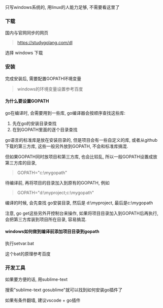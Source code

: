 只写windows系统的, 用linux的人能力足够, 不需要看这里了

### 下载
国内与官网同步的网页
> https://studygolang.com/dl

选择 windows 下载

### 安装
完成安装后, 需要配置GOPATH环境变量
> windows的环境变量设置参考百度

#### 为什么要设置GOPATH
go在编译时, 会需要用到一些库, go编译器会按顺序查找这些库:
1. 先在go的安装目录查找
1. 在到GOPATH里面的逐个目录查找

go语言的标准库是放在安装目录的, 但是项目会有一些自定义的库, 或者从github下载的第三方库, 这些一般另外放到GOPATH, 不会和标准库搞混.

但如果GOPATH同时放项目和第三方库, 也会比较乱, 所以一般GOPATH设置成放第三方库的目录, 
> GOPATH="c:\mygopath"

待编译前, 再将项目的目录加入到原有的GOPATH, 例如
> GOPATH="d:\myproject;c:\mygopath"

编译的时候, 会先查找 go安装目录, 然后是 d:\myproject, 最后是c:\mygopath

注意, go get这些另外开控制台来操作, 如果将项目目录加入到GOPATH后再执行, 会把第三方库装到项目所在目录, 容易搞混.

#### windows如何做到编译前添加项目目录到gopath
执行setvar.bat

这个bat的原理参考百度


### 开发工具
如果要方便的话, 用sublime-text

搜索"sublime-text gosublime"就可以找到如何安装go插件了

如果有条件翻墙, 建议vscode + go插件


